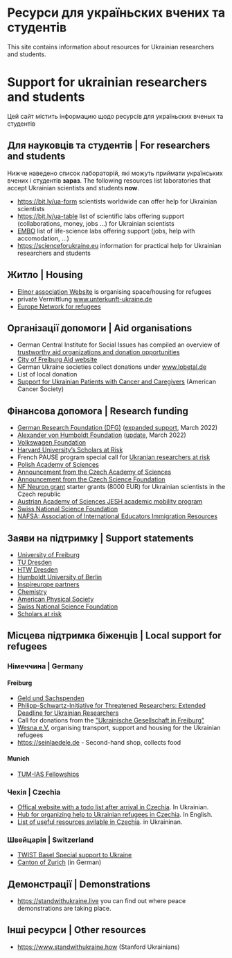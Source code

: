 # Ресурси для украïньских вчених та студентів
This site contains information about resources for Ukrainian researchers and students. 

# Support for ukrainian researchers and students
Цей сайт містить інформацию щодо ресурсів для украïньских вченых та студентів

<!--

- [For researchers and students | Для науковців та студентів](#for-researchers-and-students)
- [University info pages](#university-info-pages)
- [Community support statements](#community-support-statements)
- [Local support for refugees - Cities](#local-support-for-refugees---cities)
  - [Freiburg](#germany) 
  - [Czechia](#czechia)
  - [Switzerland](#switzerland)
- [Demonstrations](#demonstrations)

--> 

## Для науковців та студентів | For researchers and students 

Нижче наведено список лабораторій, які можуть приймати українських вчених і студентів **зараз**. The following resources list laboratories that accept Ukrainian scientists and students **now**. 

* https://bit.ly/ua-form scientists worldwide can offer help for Ukrainian scientists
* https://bit.ly/ua-table list of scientific labs offering support (collaborations, money, jobs ...) for Ukrainian scientists
* [EMBO](https://www.embo.org/solidarity-with-ukraine) list of life-science labs offering support (jobs, help with accomodation, ...)
* https://scienceforukraine.eu information for practical help for Ukrainian researchers and students

## Житло | Housing

* [Elinor association Website](https://elinor.network/gastfreundschaft-ukraine/) is organising space/housing for refugees
* private Vermittlung www.unterkunft-ukraine.de
* [Europe Network for refugees](https://www.warhelp.eu/places)

## Організації допомоги | Aid organisations

* German Central Institute for Social Issues has compiled an overview of [trustworthy aid organizations and donation opportunities](https://www.dzi.de/pressemitteilungen/spenden-fuer-beduerftige-in-der-ukraine-und-auf-der-flucht/)
* [City of Freiburg Aid website](https://www.freiburg.de/pb/1852726.html)
* German Ukraine societies collect donations under www.lobetal.de
* List of local donation
* [Support for Ukrainian Patients with Cancer and Caregivers](https://www.cancer.org/about-us/what-we-do/ukraine-support.html) (American Cancer Society)

## Фінансова допомога | Research funding 

* [German Research Foundation (DFG)](https://www.dfg.de/en/research_funding/proposal_review_decision/refugee_researchers/index.html) ([expanded support](https://www.dfg.de/en/research_funding/announcements_proposals/2022/info_wissenschaft_22_17/index.html), March 2022)
* [Alexander von Humboldt Foundation](https://www.humboldt-foundation.de/en/apply/sponsorship-programmes/philipp-schwartz-initiative) ([update](https://www.humboldt-foundation.de/fileadmin/Bewerben/Programme/Philipp-Schwartz-Initiative/PSI_Special_provisions_Ukraine_25_Feb._2022.pdf), March 2022)
* [Volkswagen Foundation](https://www.volkswagenstiftung.de/en/funding/our-funding-portfolio-at-a-glance/funding-for-refugee-scholars-and-scientists-from-ukraine)
* [Harvard University’s Scholars at Risk](https://harvardscholarsatrisk.harvard.edu/about-fellowship)
* French PAUSE program special call for [Ukranian researchers at risk](https://www.college-de-france.fr/site/programme-pause/PAUSE-Solidarite-Ukraine.htm)
* [Polish Academy of Sciences](https://institution.pan.pl/index.php/755-visits-of-ukrainian-scientists-to-pas)
* [Announcement from the Czech Academy of Sciences](https://www.avcr.cz/en/news-archive/The-Czech-Academy-of-Sciences-supports-scientists-in-Ukraine/)
* [Announcement from the Czech Science Foundation](https://gacr.cz/en/support-for-ukrainian-scientists-and-students/)
* [NF Neuron grant](https://www.nfneuron.cz/en) starter grants (8000 EUR) for Ukrainian scientists in the Czech republic
* [Austrian Academy of Sciences JESH academic mobility program](https://stipendien.oeaw.ac.at/stipendien/jesh-ukraine)
* [Swiss National Science Foundation](https://www.snf.ch/en/K3nRntj2wgma8Zjo/news/snsf-supports-ukrainian-researchers)
* [NAFSA: Association of International Educators Immigration Resources](https://www.nafsa.org/regulatory-information/immigration-resources-ukraine)

## Заяви на підтримку | Support statements

* [University of Freiburg](https://uni-freiburg.de/university/topics-in-focus/the-university-of-freiburgs-position-on-the-war-in-ukraine/)
* [TU Dresden](https://tu-dresden.de/tu-dresden/internationales/we-care/ukraine)
* [HTW Dresden](https://www.htw-dresden.de/news/hilfe-fuer-die-menschen-aus-der-ukraine)
* [Humboldt University of Berlin](https://www.hu-berlin.de/en/press-portal/topics/humboldt-universitat-stands-with-ukraine)
* [Inspireurope partners](https://www.maynoothuniversity.ie/sites/default/files/filefield_paths/Ukraine-%20Call%20from%20Inspireurope%20to%20European%20Governments%20%26%20EU%20Institutions.pdf)
* [Chemistry](https://cen.acs.org/people/Chemists-respond-invasion-Ukraine/100/i9)
* [American Physical Society](https://www.aps.org/about/governance/letters/ukraine.cfm)
* [Swiss National Science Foundation](https://www.snf.ch/en/K3nRntj2wgma8Zjo/news/snsf-supports-ukrainian-researchers)
* [Scholars at risk](https://www.scholarsatrisk.org/2022/03/solidarity-with-the-people-of-ukraine-and-ukrainian-higher-education/)

## Місцева підтримка біженців | Local support for refugees

###  Німеччина | Germany

  #### Freiburg

  * [Geld und Sachspenden](https://blog.stadtmission-freiburg.de)
  * [Philipp-Schwartz-Initiative for Threatened Researchers: Extended Deadline for Ukrainian Researchers ](https://www.international.uni-freiburg.de/en/calls/institutes-and-faculties/philipp-schwartz?set_language=en)
  * Call for donations from the ["Ukrainische Gesellschaft in Freiburg"](http://www.dug-freiburg.de)
  * [Wesna e.V.](https://wesna-verein.de) organising transport, support and housing for the Ukrainian refugees
  * https://seinlaedele.de - Second-hand shop, collects food

  #### Munich

  * [TUM-IAS Fellowships](https://www.ias.tum.de/ias/news/news-single-view/article/tum-ias-fellowships-for-researchers-from-the-ukraine/)

###  Чехія | Czechia 

* [Offical website with a todo list after arrival in Czechia](https://www.mvcr.cz/clanek/informace-pro-obcany-ukrajiny.aspx?q=Y2hudW09Mg%3d%3d). In Ukrainian.
* [Hub for organizing help to Ukrainian refugees in Czechia](https://www.stojimezaukrajinou.cz/en). In English.
* [List of useful resources avilable in Czechia](https://www.stojimezaukrajinou.cz/ua). in Ukraininan. 

### Швейцарія | Switzerland

* [TWIST Basel Special support to Ukraine](https://www.twistbasel.com/so/ccNzAMNra?languageTag=en&cid=5642af29-f9cf-4f6d-b9ba-bec9cf293b72#/main)
* [Canton of Zurich](https://www.zh.ch/de/migration-integration/ukrainehilfe.html) (in German)

## Демонстрації | Demonstrations

* https://standwithukraine.live you can find out where peace demonstrations are taking place.

## Інші ресурси | Other resources 
* https://www.standwithukraine.how (Stanford Ukrainians)

